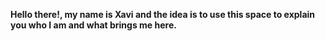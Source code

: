 **Hello there!, my name is Xavi and the idea is to use this space to explain you who I am and what brings me here.**